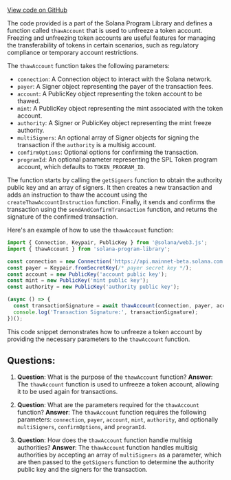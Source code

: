 [View code on GitHub](https://github.com/solana-labs/solana-program-library/token/js/src/actions/thawAccount.ts)

The code provided is a part of the Solana Program Library and defines a function called `thawAccount` that is used to unfreeze a token account. Freezing and unfreezing token accounts are useful features for managing the transferability of tokens in certain scenarios, such as regulatory compliance or temporary account restrictions.

The `thawAccount` function takes the following parameters:

- `connection`: A Connection object to interact with the Solana network.
- `payer`: A Signer object representing the payer of the transaction fees.
- `account`: A PublicKey object representing the token account to be thawed.
- `mint`: A PublicKey object representing the mint associated with the token account.
- `authority`: A Signer or PublicKey object representing the mint freeze authority.
- `multiSigners`: An optional array of Signer objects for signing the transaction if the `authority` is a multisig account.
- `confirmOptions`: Optional options for confirming the transaction.
- `programId`: An optional parameter representing the SPL Token program account, which defaults to `TOKEN_PROGRAM_ID`.

The function starts by calling the `getSigners` function to obtain the authority public key and an array of signers. It then creates a new transaction and adds an instruction to thaw the account using the `createThawAccountInstruction` function. Finally, it sends and confirms the transaction using the `sendAndConfirmTransaction` function, and returns the signature of the confirmed transaction.

Here's an example of how to use the `thawAccount` function:

```javascript
import { Connection, Keypair, PublicKey } from '@solana/web3.js';
import { thawAccount } from 'solana-program-library';

const connection = new Connection('https://api.mainnet-beta.solana.com');
const payer = Keypair.fromSecretKey(/* payer secret key */);
const account = new PublicKey('account public key');
const mint = new PublicKey('mint public key');
const authority = new PublicKey('authority public key');

(async () => {
  const transactionSignature = await thawAccount(connection, payer, account, mint, authority);
  console.log('Transaction Signature:', transactionSignature);
})();
```

This code snippet demonstrates how to unfreeze a token account by providing the necessary parameters to the `thawAccount` function.
## Questions: 
 1. **Question**: What is the purpose of the `thawAccount` function?
   **Answer**: The `thawAccount` function is used to unfreeze a token account, allowing it to be used again for transactions.

2. **Question**: What are the parameters required for the `thawAccount` function?
   **Answer**: The `thawAccount` function requires the following parameters: `connection`, `payer`, `account`, `mint`, `authority`, and optionally `multiSigners`, `confirmOptions`, and `programId`.

3. **Question**: How does the `thawAccount` function handle multisig authorities?
   **Answer**: The `thawAccount` function handles multisig authorities by accepting an array of `multiSigners` as a parameter, which are then passed to the `getSigners` function to determine the authority public key and the signers for the transaction.